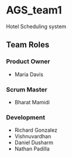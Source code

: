 # AGS_team1
Hotel Scheduling system

## Team Roles
### Product Owner
- Maria Davis
### Scrum Master
- Bharat Mamidi
### Development
- Richard Gonzalez
- Vishnuvardhan
- Daniel Dusharm
- Nathan Padilla

